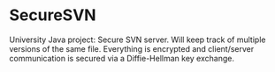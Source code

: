 SecureSVN
=========

University Java project: Secure SVN server. Will keep track of multiple versions of the same file. Everything is encrypted and client/server communication is secured via a Diffie-Hellman key exchange.